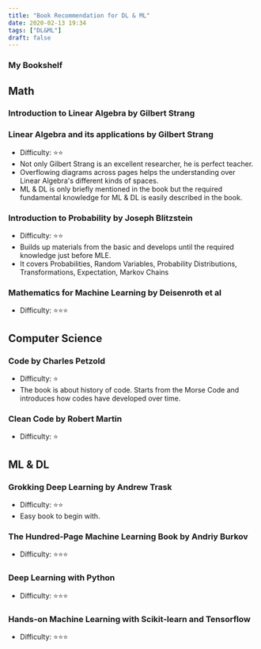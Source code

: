 ```yaml
---
title: "Book Recommendation for DL & ML"
date: 2020-02-13 19:34
tags: ["DL&ML"]
draft: false
---
```


### My Bookshelf

## Math

### Introduction to Linear Algebra by Gilbert Strang

### Linear Algebra and its applications by Gilbert Strang

- Difficulty: ⭐️⭐️
- Not only Gilbert Strang is an excellent researcher, he is perfect teacher.
- Overflowing diagrams across pages helps the understanding over Linear Algebra's different kinds of spaces.
- ML & DL is only briefly mentioned in the book but the required fundamental knowledge for ML & DL is easily described in the book.

### Introduction to Probability by Joseph Blitzstein

- Difficulty: ⭐️⭐️
- Builds up materials from the basic and develops until the required knowledge just before MLE.
- It covers Probabilities, Random Variables, Probability Distributions, Transformations, Expectation, Markov Chains

### Mathematics for Machine Learning by Deisenroth et al

- Difficulty: ⭐️⭐️⭐️

## Computer Science

### Code by Charles Petzold

- Difficulty: ⭐️
- The book is about history of code. Starts from the Morse Code and introduces how codes have developed over time.

### Clean Code by Robert Martin

- Difficulty: ⭐️

## ML & DL

### Grokking Deep Learning by Andrew Trask

- Difficulty: ⭐️⭐️
- Easy book to begin with.

### The Hundred-Page Machine Learning Book by Andriy Burkov

- Difficulty: ⭐️⭐️⭐️

### Deep Learning with Python

- Difficulty: ⭐️⭐️⭐️

### Hands-on Machine Learning with Scikit-learn and Tensorflow

- Difficulty: ⭐️⭐️⭐️
